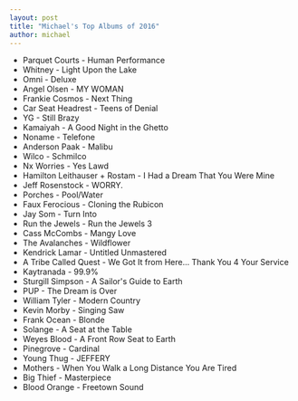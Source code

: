 ```yaml
---
layout: post
title: "Michael's Top Albums of 2016"
author: michael
---
```


- Parquet Courts - Human Performance
- Whitney - Light Upon the Lake
- Omni - Deluxe
- Angel Olsen - MY WOMAN
- Frankie Cosmos - Next Thing
- Car Seat Headrest - Teens of Denial
- YG - Still Brazy
- Kamaiyah - A Good Night in the Ghetto
- Noname - Telefone
- Anderson Paak - Malibu
- Wilco - Schmilco
- Nx Worries - Yes Lawd
- Hamilton Leithauser + Rostam - I Had a Dream That You Were Mine
- Jeff Rosenstock - WORRY.
- Porches - Pool/Water
- Faux Ferocious - Cloning the Rubicon
- Jay Som - Turn Into
- Run the Jewels - Run the Jewels 3
- Cass McCombs - Mangy Love
- The Avalanches - Wildflower
- Kendrick Lamar - Untitled Unmastered
- A Tribe Called Quest - We Got It from Here... Thank You 4 Your Service
- Kaytranada - 99.9%
- Sturgill Simpson - A Sailor's Guide to Earth
- PUP - The Dream is Over
- William Tyler - Modern Country
- Kevin Morby - Singing Saw
- Frank Ocean - Blonde
- Solange - A Seat at the Table
- Weyes Blood - A Front Row Seat to Earth
- Pinegrove - Cardinal
- Young Thug - JEFFERY
- Mothers - When You Walk a Long Distance You Are Tired
- Big Thief - Masterpiece
- Blood Orange - Freetown Sound
